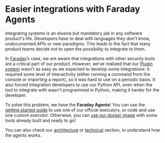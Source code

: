 # Easier integrations with Faraday Agents
Integrating systems is an elusive but mandatory job in any software product's
life. Developers have to deal with languages they don't know, undocumented APIs
or new paradigms. This leads to the fact that many product teams decide not to
open the possibility to integrate to them.

In [Faraday][faraday]’s case, we are aware that integrations with other security
tools are a critical part of our product. However, we’ve realized that our
 [Plugin system][plugins] wasn't as easy as we expected to develop some
 integrations: it required some level of interactivity (either running a
 command from the console or importing a report), so it was hard to use on a
 periodic basis. It also forced integration developers to use our Python API,
 even when the tool to integrate with wasn't programmed in Python, making it
 harder for the developer.

To solve this problem, we have the **Faraday Agents**! You can use the [getting
started guide](getting-started.md) to use one of our official executors, or code
 and use one custom executor. Otherwise, you can [use our docker
image](misc/docker.md) with some tools already built and ready to
 go!

You can also check our [architecture](technical/arch.md) or
 [technical](technical/agents.md) section, to understand how the agents works.

[faraday]: https://github.com/infobyte/faraday
[plugins]: https://github.com/infobyte/faraday_plugins
